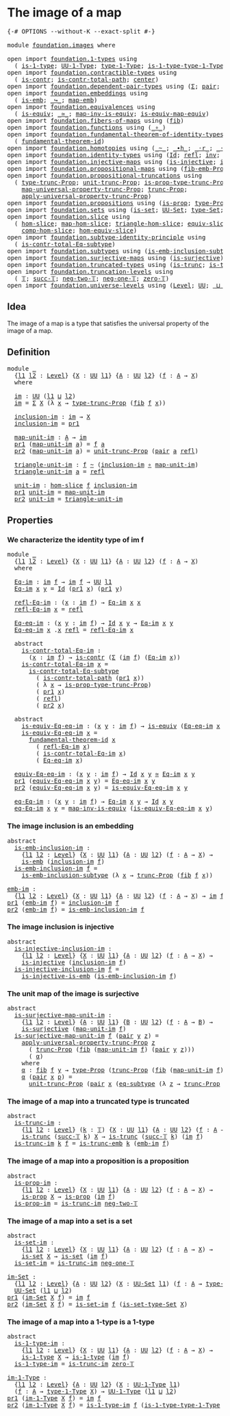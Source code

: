 # The image of a map

<pre class="Agda"><a id="31" class="Symbol">{-#</a> <a id="35" class="Keyword">OPTIONS</a> <a id="43" class="Pragma">--without-K</a> <a id="55" class="Pragma">--exact-split</a> <a id="69" class="Symbol">#-}</a>

<a id="74" class="Keyword">module</a> <a id="81" href="foundation.images.html" class="Module">foundation.images</a> <a id="99" class="Keyword">where</a>

<a id="106" class="Keyword">open</a> <a id="111" class="Keyword">import</a> <a id="118" href="foundation.1-types.html" class="Module">foundation.1-types</a> <a id="137" class="Keyword">using</a>
  <a id="145" class="Symbol">(</a> <a id="147" href="foundation-core.1-types.html#654" class="Function">is-1-type</a><a id="156" class="Symbol">;</a> <a id="158" href="foundation-core.1-types.html#720" class="Function">UU-1-Type</a><a id="167" class="Symbol">;</a> <a id="169" href="foundation-core.1-types.html#792" class="Function">type-1-Type</a><a id="180" class="Symbol">;</a> <a id="182" href="foundation-core.1-types.html#869" class="Function">is-1-type-type-1-Type</a><a id="203" class="Symbol">)</a>
<a id="205" class="Keyword">open</a> <a id="210" class="Keyword">import</a> <a id="217" href="foundation.contractible-types.html" class="Module">foundation.contractible-types</a> <a id="247" class="Keyword">using</a>
  <a id="255" class="Symbol">(</a> <a id="257" href="foundation-core.contractible-types.html#925" class="Function">is-contr</a><a id="265" class="Symbol">;</a> <a id="267" href="foundation-core.contractible-types.html#1970" class="Function">is-contr-total-path</a><a id="286" class="Symbol">;</a> <a id="288" href="foundation-core.contractible-types.html#1018" class="Function">center</a><a id="294" class="Symbol">)</a>
<a id="296" class="Keyword">open</a> <a id="301" class="Keyword">import</a> <a id="308" href="foundation.dependent-pair-types.html" class="Module">foundation.dependent-pair-types</a> <a id="340" class="Keyword">using</a> <a id="346" class="Symbol">(</a><a id="347" href="foundation-core.dependent-pair-types.html#502" class="Record">Σ</a><a id="348" class="Symbol">;</a> <a id="350" href="foundation-core.dependent-pair-types.html#575" class="InductiveConstructor">pair</a><a id="354" class="Symbol">;</a> <a id="356" href="foundation-core.dependent-pair-types.html#592" class="Field">pr1</a><a id="359" class="Symbol">;</a> <a id="361" href="foundation-core.dependent-pair-types.html#604" class="Field">pr2</a><a id="364" class="Symbol">)</a>
<a id="366" class="Keyword">open</a> <a id="371" class="Keyword">import</a> <a id="378" href="foundation.embeddings.html" class="Module">foundation.embeddings</a> <a id="400" class="Keyword">using</a>
  <a id="408" class="Symbol">(</a> <a id="410" href="foundation-core.embeddings.html#980" class="Function">is-emb</a><a id="416" class="Symbol">;</a> <a id="418" href="foundation-core.embeddings.html#1062" class="Function Operator">_↪_</a><a id="421" class="Symbol">;</a> <a id="423" href="foundation-core.embeddings.html#1205" class="Function">map-emb</a><a id="430" class="Symbol">)</a>
<a id="432" class="Keyword">open</a> <a id="437" class="Keyword">import</a> <a id="444" href="foundation.equivalences.html" class="Module">foundation.equivalences</a> <a id="468" class="Keyword">using</a>
  <a id="476" class="Symbol">(</a> <a id="478" href="foundation-core.equivalences.html#1542" class="Function">is-equiv</a><a id="486" class="Symbol">;</a> <a id="488" href="foundation-core.equivalences.html#1607" class="Function Operator">_≃_</a><a id="491" class="Symbol">;</a> <a id="493" href="foundation-core.equivalences.html#4173" class="Function">map-inv-is-equiv</a><a id="509" class="Symbol">;</a> <a id="511" href="foundation-core.equivalences.html#1862" class="Function">is-equiv-map-equiv</a><a id="529" class="Symbol">)</a>
<a id="531" class="Keyword">open</a> <a id="536" class="Keyword">import</a> <a id="543" href="foundation.fibers-of-maps.html" class="Module">foundation.fibers-of-maps</a> <a id="569" class="Keyword">using</a> <a id="575" class="Symbol">(</a><a id="576" href="foundation-core.fibers-of-maps.html#928" class="Function">fib</a><a id="579" class="Symbol">)</a>
<a id="581" class="Keyword">open</a> <a id="586" class="Keyword">import</a> <a id="593" href="foundation.functions.html" class="Module">foundation.functions</a> <a id="614" class="Keyword">using</a> <a id="620" class="Symbol">(</a><a id="621" href="foundation-core.functions.html#407" class="Function Operator">_∘_</a><a id="624" class="Symbol">)</a>
<a id="626" class="Keyword">open</a> <a id="631" class="Keyword">import</a> <a id="638" href="foundation.fundamental-theorem-of-identity-types.html" class="Module">foundation.fundamental-theorem-of-identity-types</a> <a id="687" class="Keyword">using</a>
  <a id="695" class="Symbol">(</a> <a id="697" href="foundation-core.fundamental-theorem-of-identity-types.html#1888" class="Function">fundamental-theorem-id</a><a id="719" class="Symbol">)</a>
<a id="721" class="Keyword">open</a> <a id="726" class="Keyword">import</a> <a id="733" href="foundation.homotopies.html" class="Module">foundation.homotopies</a> <a id="755" class="Keyword">using</a> <a id="761" class="Symbol">(</a><a id="762" href="foundation-core.homotopies.html#467" class="Function Operator">_~_</a><a id="765" class="Symbol">;</a> <a id="767" href="foundation-core.homotopies.html#1058" class="Function Operator">_∙h_</a><a id="771" class="Symbol">;</a> <a id="773" href="foundation-core.homotopies.html#1974" class="Function Operator">_·r_</a><a id="777" class="Symbol">;</a> <a id="779" href="foundation-core.homotopies.html#1768" class="Function Operator">_·l_</a><a id="783" class="Symbol">)</a>
<a id="785" class="Keyword">open</a> <a id="790" class="Keyword">import</a> <a id="797" href="foundation.identity-types.html" class="Module">foundation.identity-types</a> <a id="823" class="Keyword">using</a> <a id="829" class="Symbol">(</a><a id="830" href="foundation-core.identity-types.html#641" class="Datatype">Id</a><a id="832" class="Symbol">;</a> <a id="834" href="foundation-core.identity-types.html#694" class="InductiveConstructor">refl</a><a id="838" class="Symbol">;</a> <a id="840" href="foundation-core.identity-types.html#1552" class="Function">inv</a><a id="843" class="Symbol">;</a> <a id="845" href="foundation-core.identity-types.html#1239" class="Function Operator">_∙_</a><a id="848" class="Symbol">)</a>
<a id="850" class="Keyword">open</a> <a id="855" class="Keyword">import</a> <a id="862" href="foundation.injective-maps.html" class="Module">foundation.injective-maps</a> <a id="888" class="Keyword">using</a> <a id="894" class="Symbol">(</a><a id="895" href="foundation.injective-maps.html#1295" class="Function">is-injective</a><a id="907" class="Symbol">;</a> <a id="909" href="foundation.injective-maps.html#3649" class="Function">is-injective-is-emb</a><a id="928" class="Symbol">)</a>
<a id="930" class="Keyword">open</a> <a id="935" class="Keyword">import</a> <a id="942" href="foundation.propositional-maps.html" class="Module">foundation.propositional-maps</a> <a id="972" class="Keyword">using</a> <a id="978" class="Symbol">(</a><a id="979" href="foundation-core.propositional-maps.html#2460" class="Function">fib-emb-Prop</a><a id="991" class="Symbol">)</a>
<a id="993" class="Keyword">open</a> <a id="998" class="Keyword">import</a> <a id="1005" href="foundation.propositional-truncations.html" class="Module">foundation.propositional-truncations</a> <a id="1042" class="Keyword">using</a>
  <a id="1050" class="Symbol">(</a> <a id="1052" href="foundation.propositional-truncations.html#2012" class="Function">type-trunc-Prop</a><a id="1067" class="Symbol">;</a> <a id="1069" href="foundation.propositional-truncations.html#2096" class="Function">unit-trunc-Prop</a><a id="1084" class="Symbol">;</a> <a id="1086" href="foundation.propositional-truncations.html#2191" class="Function">is-prop-type-trunc-Prop</a><a id="1109" class="Symbol">;</a>
    <a id="1115" href="foundation.propositional-truncations.html#5222" class="Function">map-universal-property-trunc-Prop</a><a id="1148" class="Symbol">;</a> <a id="1150" href="foundation.propositional-truncations.html#2510" class="Function">trunc-Prop</a><a id="1160" class="Symbol">;</a>
    <a id="1166" href="foundation.propositional-truncations.html#5581" class="Function">apply-universal-property-trunc-Prop</a><a id="1201" class="Symbol">)</a>
<a id="1203" class="Keyword">open</a> <a id="1208" class="Keyword">import</a> <a id="1215" href="foundation.propositions.html" class="Module">foundation.propositions</a> <a id="1239" class="Keyword">using</a> <a id="1245" class="Symbol">(</a><a id="1246" href="foundation-core.propositions.html#1246" class="Function">is-prop</a><a id="1253" class="Symbol">;</a> <a id="1255" href="foundation-core.propositions.html#1424" class="Function">type-Prop</a><a id="1264" class="Symbol">)</a>
<a id="1266" class="Keyword">open</a> <a id="1271" class="Keyword">import</a> <a id="1278" href="foundation.sets.html" class="Module">foundation.sets</a> <a id="1294" class="Keyword">using</a> <a id="1300" class="Symbol">(</a><a id="1301" href="foundation-core.sets.html#1099" class="Function">is-set</a><a id="1307" class="Symbol">;</a> <a id="1309" href="foundation-core.sets.html#1177" class="Function">UU-Set</a><a id="1315" class="Symbol">;</a> <a id="1317" href="foundation-core.sets.html#1291" class="Function">type-Set</a><a id="1325" class="Symbol">;</a> <a id="1327" href="foundation-core.sets.html#1342" class="Function">is-set-type-Set</a><a id="1342" class="Symbol">)</a>
<a id="1344" class="Keyword">open</a> <a id="1349" class="Keyword">import</a> <a id="1356" href="foundation.slice.html" class="Module">foundation.slice</a> <a id="1373" class="Keyword">using</a>
  <a id="1381" class="Symbol">(</a> <a id="1383" href="foundation.slice.html#2961" class="Function">hom-slice</a><a id="1392" class="Symbol">;</a> <a id="1394" href="foundation.slice.html#3137" class="Function">map-hom-slice</a><a id="1407" class="Symbol">;</a> <a id="1409" href="foundation.slice.html#3289" class="Function">triangle-hom-slice</a><a id="1427" class="Symbol">;</a> <a id="1429" href="foundation.slice.html#8097" class="Function">equiv-slice</a><a id="1440" class="Symbol">;</a> <a id="1442" href="foundation.slice.html#3665" class="Function">htpy-hom-slice</a><a id="1456" class="Symbol">;</a>
    <a id="1462" href="foundation.slice.html#4422" class="Function">comp-hom-slice</a><a id="1476" class="Symbol">;</a> <a id="1478" href="foundation.slice.html#8289" class="Function">hom-equiv-slice</a><a id="1493" class="Symbol">)</a>
<a id="1495" class="Keyword">open</a> <a id="1500" class="Keyword">import</a> <a id="1507" href="foundation.subtype-identity-principle.html" class="Module">foundation.subtype-identity-principle</a> <a id="1545" class="Keyword">using</a>
  <a id="1553" class="Symbol">(</a> <a id="1555" href="foundation-core.subtype-identity-principle.html#1572" class="Function">is-contr-total-Eq-subtype</a><a id="1580" class="Symbol">)</a>
<a id="1582" class="Keyword">open</a> <a id="1587" class="Keyword">import</a> <a id="1594" href="foundation.subtypes.html" class="Module">foundation.subtypes</a> <a id="1614" class="Keyword">using</a> <a id="1620" class="Symbol">(</a><a id="1621" href="foundation-core.subtypes.html#3531" class="Function">is-emb-inclusion-subtype</a><a id="1645" class="Symbol">;</a> <a id="1647" href="foundation-core.subtypes.html#3210" class="Function">eq-subtype</a><a id="1657" class="Symbol">)</a>
<a id="1659" class="Keyword">open</a> <a id="1664" class="Keyword">import</a> <a id="1671" href="foundation.surjective-maps.html" class="Module">foundation.surjective-maps</a> <a id="1698" class="Keyword">using</a> <a id="1704" class="Symbol">(</a><a id="1705" href="foundation.surjective-maps.html#1905" class="Function">is-surjective</a><a id="1718" class="Symbol">)</a>
<a id="1720" class="Keyword">open</a> <a id="1725" class="Keyword">import</a> <a id="1732" href="foundation.truncated-types.html" class="Module">foundation.truncated-types</a> <a id="1759" class="Keyword">using</a> <a id="1765" class="Symbol">(</a><a id="1766" href="foundation-core.truncated-types.html#1466" class="Function">is-trunc</a><a id="1774" class="Symbol">;</a> <a id="1776" href="foundation-core.truncated-types.html#5209" class="Function">is-trunc-emb</a><a id="1788" class="Symbol">)</a>
<a id="1790" class="Keyword">open</a> <a id="1795" class="Keyword">import</a> <a id="1802" href="foundation.truncation-levels.html" class="Module">foundation.truncation-levels</a> <a id="1831" class="Keyword">using</a>
  <a id="1839" class="Symbol">(</a> <a id="1841" href="foundation-core.truncation-levels.html#382" class="Datatype">𝕋</a><a id="1842" class="Symbol">;</a> <a id="1844" href="foundation-core.truncation-levels.html#419" class="InductiveConstructor">succ-𝕋</a><a id="1850" class="Symbol">;</a> <a id="1852" href="foundation-core.truncation-levels.html#403" class="InductiveConstructor">neg-two-𝕋</a><a id="1861" class="Symbol">;</a> <a id="1863" href="foundation-core.truncation-levels.html#435" class="Function">neg-one-𝕋</a><a id="1872" class="Symbol">;</a> <a id="1874" href="foundation-core.truncation-levels.html#479" class="Function">zero-𝕋</a><a id="1880" class="Symbol">)</a>
<a id="1882" class="Keyword">open</a> <a id="1887" class="Keyword">import</a> <a id="1894" href="foundation.universe-levels.html" class="Module">foundation.universe-levels</a> <a id="1921" class="Keyword">using</a> <a id="1927" class="Symbol">(</a><a id="1928" href="Agda.Primitive.html#597" class="Postulate">Level</a><a id="1933" class="Symbol">;</a> <a id="1935" href="foundation-core.universe-levels.html#222" class="Primitive">UU</a><a id="1937" class="Symbol">;</a> <a id="1939" href="Agda.Primitive.html#810" class="Primitive Operator">_⊔_</a><a id="1942" class="Symbol">)</a>
</pre>
## Idea

The image of a map is a type that satisfies the universal property of the image of a map.

## Definition

<pre class="Agda"><a id="2072" class="Keyword">module</a> <a id="2079" href="foundation.images.html#2079" class="Module">_</a>
  <a id="2083" class="Symbol">{</a><a id="2084" href="foundation.images.html#2084" class="Bound">l1</a> <a id="2087" href="foundation.images.html#2087" class="Bound">l2</a> <a id="2090" class="Symbol">:</a> <a id="2092" href="Agda.Primitive.html#597" class="Postulate">Level</a><a id="2097" class="Symbol">}</a> <a id="2099" class="Symbol">{</a><a id="2100" href="foundation.images.html#2100" class="Bound">X</a> <a id="2102" class="Symbol">:</a> <a id="2104" href="foundation-core.universe-levels.html#222" class="Primitive">UU</a> <a id="2107" href="foundation.images.html#2084" class="Bound">l1</a><a id="2109" class="Symbol">}</a> <a id="2111" class="Symbol">{</a><a id="2112" href="foundation.images.html#2112" class="Bound">A</a> <a id="2114" class="Symbol">:</a> <a id="2116" href="foundation-core.universe-levels.html#222" class="Primitive">UU</a> <a id="2119" href="foundation.images.html#2087" class="Bound">l2</a><a id="2121" class="Symbol">}</a> <a id="2123" class="Symbol">(</a><a id="2124" href="foundation.images.html#2124" class="Bound">f</a> <a id="2126" class="Symbol">:</a> <a id="2128" href="foundation.images.html#2112" class="Bound">A</a> <a id="2130" class="Symbol">→</a> <a id="2132" href="foundation.images.html#2100" class="Bound">X</a><a id="2133" class="Symbol">)</a>
  <a id="2137" class="Keyword">where</a>
    
  <a id="2150" href="foundation.images.html#2150" class="Function">im</a> <a id="2153" class="Symbol">:</a> <a id="2155" href="foundation-core.universe-levels.html#222" class="Primitive">UU</a> <a id="2158" class="Symbol">(</a><a id="2159" href="foundation.images.html#2084" class="Bound">l1</a> <a id="2162" href="Agda.Primitive.html#810" class="Primitive Operator">⊔</a> <a id="2164" href="foundation.images.html#2087" class="Bound">l2</a><a id="2166" class="Symbol">)</a>
  <a id="2170" href="foundation.images.html#2150" class="Function">im</a> <a id="2173" class="Symbol">=</a> <a id="2175" href="foundation-core.dependent-pair-types.html#502" class="Record">Σ</a> <a id="2177" href="foundation.images.html#2100" class="Bound">X</a> <a id="2179" class="Symbol">(λ</a> <a id="2182" href="foundation.images.html#2182" class="Bound">x</a> <a id="2184" class="Symbol">→</a> <a id="2186" href="foundation.propositional-truncations.html#2012" class="Function">type-trunc-Prop</a> <a id="2202" class="Symbol">(</a><a id="2203" href="foundation-core.fibers-of-maps.html#928" class="Function">fib</a> <a id="2207" href="foundation.images.html#2124" class="Bound">f</a> <a id="2209" href="foundation.images.html#2182" class="Bound">x</a><a id="2210" class="Symbol">))</a>

  <a id="2216" href="foundation.images.html#2216" class="Function">inclusion-im</a> <a id="2229" class="Symbol">:</a> <a id="2231" href="foundation.images.html#2150" class="Function">im</a> <a id="2234" class="Symbol">→</a> <a id="2236" href="foundation.images.html#2100" class="Bound">X</a>
  <a id="2240" href="foundation.images.html#2216" class="Function">inclusion-im</a> <a id="2253" class="Symbol">=</a> <a id="2255" href="foundation-core.dependent-pair-types.html#592" class="Field">pr1</a>

  <a id="2262" href="foundation.images.html#2262" class="Function">map-unit-im</a> <a id="2274" class="Symbol">:</a> <a id="2276" href="foundation.images.html#2112" class="Bound">A</a> <a id="2278" class="Symbol">→</a> <a id="2280" href="foundation.images.html#2150" class="Function">im</a>
  <a id="2285" href="foundation-core.dependent-pair-types.html#592" class="Field">pr1</a> <a id="2289" class="Symbol">(</a><a id="2290" href="foundation.images.html#2262" class="Function">map-unit-im</a> <a id="2302" href="foundation.images.html#2302" class="Bound">a</a><a id="2303" class="Symbol">)</a> <a id="2305" class="Symbol">=</a> <a id="2307" href="foundation.images.html#2124" class="Bound">f</a> <a id="2309" href="foundation.images.html#2302" class="Bound">a</a>
  <a id="2313" href="foundation-core.dependent-pair-types.html#604" class="Field">pr2</a> <a id="2317" class="Symbol">(</a><a id="2318" href="foundation.images.html#2262" class="Function">map-unit-im</a> <a id="2330" href="foundation.images.html#2330" class="Bound">a</a><a id="2331" class="Symbol">)</a> <a id="2333" class="Symbol">=</a> <a id="2335" href="foundation.propositional-truncations.html#2096" class="Function">unit-trunc-Prop</a> <a id="2351" class="Symbol">(</a><a id="2352" href="foundation-core.dependent-pair-types.html#575" class="InductiveConstructor">pair</a> <a id="2357" href="foundation.images.html#2330" class="Bound">a</a> <a id="2359" href="foundation-core.identity-types.html#694" class="InductiveConstructor">refl</a><a id="2363" class="Symbol">)</a>

  <a id="2368" href="foundation.images.html#2368" class="Function">triangle-unit-im</a> <a id="2385" class="Symbol">:</a> <a id="2387" href="foundation.images.html#2124" class="Bound">f</a> <a id="2389" href="foundation-core.homotopies.html#467" class="Function Operator">~</a> <a id="2391" class="Symbol">(</a><a id="2392" href="foundation.images.html#2216" class="Function">inclusion-im</a> <a id="2405" href="foundation-core.functions.html#407" class="Function Operator">∘</a> <a id="2407" href="foundation.images.html#2262" class="Function">map-unit-im</a><a id="2418" class="Symbol">)</a>
  <a id="2422" href="foundation.images.html#2368" class="Function">triangle-unit-im</a> <a id="2439" href="foundation.images.html#2439" class="Bound">a</a> <a id="2441" class="Symbol">=</a> <a id="2443" href="foundation-core.identity-types.html#694" class="InductiveConstructor">refl</a>

  <a id="2451" href="foundation.images.html#2451" class="Function">unit-im</a> <a id="2459" class="Symbol">:</a> <a id="2461" href="foundation.slice.html#2961" class="Function">hom-slice</a> <a id="2471" href="foundation.images.html#2124" class="Bound">f</a> <a id="2473" href="foundation.images.html#2216" class="Function">inclusion-im</a>
  <a id="2488" href="foundation-core.dependent-pair-types.html#592" class="Field">pr1</a> <a id="2492" href="foundation.images.html#2451" class="Function">unit-im</a> <a id="2500" class="Symbol">=</a> <a id="2502" href="foundation.images.html#2262" class="Function">map-unit-im</a>
  <a id="2516" href="foundation-core.dependent-pair-types.html#604" class="Field">pr2</a> <a id="2520" href="foundation.images.html#2451" class="Function">unit-im</a> <a id="2528" class="Symbol">=</a> <a id="2530" href="foundation.images.html#2368" class="Function">triangle-unit-im</a>
</pre>
## Properties

### We characterize the identity type of im f

<pre class="Agda"><a id="2622" class="Keyword">module</a> <a id="2629" href="foundation.images.html#2629" class="Module">_</a>
  <a id="2633" class="Symbol">{</a><a id="2634" href="foundation.images.html#2634" class="Bound">l1</a> <a id="2637" href="foundation.images.html#2637" class="Bound">l2</a> <a id="2640" class="Symbol">:</a> <a id="2642" href="Agda.Primitive.html#597" class="Postulate">Level</a><a id="2647" class="Symbol">}</a> <a id="2649" class="Symbol">{</a><a id="2650" href="foundation.images.html#2650" class="Bound">X</a> <a id="2652" class="Symbol">:</a> <a id="2654" href="foundation-core.universe-levels.html#222" class="Primitive">UU</a> <a id="2657" href="foundation.images.html#2634" class="Bound">l1</a><a id="2659" class="Symbol">}</a> <a id="2661" class="Symbol">{</a><a id="2662" href="foundation.images.html#2662" class="Bound">A</a> <a id="2664" class="Symbol">:</a> <a id="2666" href="foundation-core.universe-levels.html#222" class="Primitive">UU</a> <a id="2669" href="foundation.images.html#2637" class="Bound">l2</a><a id="2671" class="Symbol">}</a> <a id="2673" class="Symbol">(</a><a id="2674" href="foundation.images.html#2674" class="Bound">f</a> <a id="2676" class="Symbol">:</a> <a id="2678" href="foundation.images.html#2662" class="Bound">A</a> <a id="2680" class="Symbol">→</a> <a id="2682" href="foundation.images.html#2650" class="Bound">X</a><a id="2683" class="Symbol">)</a>
  <a id="2687" class="Keyword">where</a>

  <a id="2696" href="foundation.images.html#2696" class="Function">Eq-im</a> <a id="2702" class="Symbol">:</a> <a id="2704" href="foundation.images.html#2150" class="Function">im</a> <a id="2707" href="foundation.images.html#2674" class="Bound">f</a> <a id="2709" class="Symbol">→</a> <a id="2711" href="foundation.images.html#2150" class="Function">im</a> <a id="2714" href="foundation.images.html#2674" class="Bound">f</a> <a id="2716" class="Symbol">→</a> <a id="2718" href="foundation-core.universe-levels.html#222" class="Primitive">UU</a> <a id="2721" href="foundation.images.html#2634" class="Bound">l1</a>
  <a id="2726" href="foundation.images.html#2696" class="Function">Eq-im</a> <a id="2732" href="foundation.images.html#2732" class="Bound">x</a> <a id="2734" href="foundation.images.html#2734" class="Bound">y</a> <a id="2736" class="Symbol">=</a> <a id="2738" href="foundation-core.identity-types.html#641" class="Datatype">Id</a> <a id="2741" class="Symbol">(</a><a id="2742" href="foundation-core.dependent-pair-types.html#592" class="Field">pr1</a> <a id="2746" href="foundation.images.html#2732" class="Bound">x</a><a id="2747" class="Symbol">)</a> <a id="2749" class="Symbol">(</a><a id="2750" href="foundation-core.dependent-pair-types.html#592" class="Field">pr1</a> <a id="2754" href="foundation.images.html#2734" class="Bound">y</a><a id="2755" class="Symbol">)</a>

  <a id="2760" href="foundation.images.html#2760" class="Function">refl-Eq-im</a> <a id="2771" class="Symbol">:</a> <a id="2773" class="Symbol">(</a><a id="2774" href="foundation.images.html#2774" class="Bound">x</a> <a id="2776" class="Symbol">:</a> <a id="2778" href="foundation.images.html#2150" class="Function">im</a> <a id="2781" href="foundation.images.html#2674" class="Bound">f</a><a id="2782" class="Symbol">)</a> <a id="2784" class="Symbol">→</a> <a id="2786" href="foundation.images.html#2696" class="Function">Eq-im</a> <a id="2792" href="foundation.images.html#2774" class="Bound">x</a> <a id="2794" href="foundation.images.html#2774" class="Bound">x</a>
  <a id="2798" href="foundation.images.html#2760" class="Function">refl-Eq-im</a> <a id="2809" href="foundation.images.html#2809" class="Bound">x</a> <a id="2811" class="Symbol">=</a> <a id="2813" href="foundation-core.identity-types.html#694" class="InductiveConstructor">refl</a>

  <a id="2821" href="foundation.images.html#2821" class="Function">Eq-eq-im</a> <a id="2830" class="Symbol">:</a> <a id="2832" class="Symbol">(</a><a id="2833" href="foundation.images.html#2833" class="Bound">x</a> <a id="2835" href="foundation.images.html#2835" class="Bound">y</a> <a id="2837" class="Symbol">:</a> <a id="2839" href="foundation.images.html#2150" class="Function">im</a> <a id="2842" href="foundation.images.html#2674" class="Bound">f</a><a id="2843" class="Symbol">)</a> <a id="2845" class="Symbol">→</a> <a id="2847" href="foundation-core.identity-types.html#641" class="Datatype">Id</a> <a id="2850" href="foundation.images.html#2833" class="Bound">x</a> <a id="2852" href="foundation.images.html#2835" class="Bound">y</a> <a id="2854" class="Symbol">→</a> <a id="2856" href="foundation.images.html#2696" class="Function">Eq-im</a> <a id="2862" href="foundation.images.html#2833" class="Bound">x</a> <a id="2864" href="foundation.images.html#2835" class="Bound">y</a>
  <a id="2868" href="foundation.images.html#2821" class="Function">Eq-eq-im</a> <a id="2877" href="foundation.images.html#2877" class="Bound">x</a> <a id="2879" class="DottedPattern Symbol">.</a><a id="2880" href="foundation.images.html#2877" class="DottedPattern Bound">x</a> <a id="2882" href="foundation-core.identity-types.html#694" class="InductiveConstructor">refl</a> <a id="2887" class="Symbol">=</a> <a id="2889" href="foundation.images.html#2760" class="Function">refl-Eq-im</a> <a id="2900" href="foundation.images.html#2877" class="Bound">x</a>

  <a id="2905" class="Keyword">abstract</a>
    <a id="2918" href="foundation.images.html#2918" class="Function">is-contr-total-Eq-im</a> <a id="2939" class="Symbol">:</a>
      <a id="2947" class="Symbol">(</a><a id="2948" href="foundation.images.html#2948" class="Bound">x</a> <a id="2950" class="Symbol">:</a> <a id="2952" href="foundation.images.html#2150" class="Function">im</a> <a id="2955" href="foundation.images.html#2674" class="Bound">f</a><a id="2956" class="Symbol">)</a> <a id="2958" class="Symbol">→</a> <a id="2960" href="foundation-core.contractible-types.html#925" class="Function">is-contr</a> <a id="2969" class="Symbol">(</a><a id="2970" href="foundation-core.dependent-pair-types.html#502" class="Record">Σ</a> <a id="2972" class="Symbol">(</a><a id="2973" href="foundation.images.html#2150" class="Function">im</a> <a id="2976" href="foundation.images.html#2674" class="Bound">f</a><a id="2977" class="Symbol">)</a> <a id="2979" class="Symbol">(</a><a id="2980" href="foundation.images.html#2696" class="Function">Eq-im</a> <a id="2986" href="foundation.images.html#2948" class="Bound">x</a><a id="2987" class="Symbol">))</a>
    <a id="2994" href="foundation.images.html#2918" class="Function">is-contr-total-Eq-im</a> <a id="3015" href="foundation.images.html#3015" class="Bound">x</a> <a id="3017" class="Symbol">=</a>
      <a id="3025" href="foundation-core.subtype-identity-principle.html#1572" class="Function">is-contr-total-Eq-subtype</a>
        <a id="3059" class="Symbol">(</a> <a id="3061" href="foundation-core.contractible-types.html#1970" class="Function">is-contr-total-path</a> <a id="3081" class="Symbol">(</a><a id="3082" href="foundation-core.dependent-pair-types.html#592" class="Field">pr1</a> <a id="3086" href="foundation.images.html#3015" class="Bound">x</a><a id="3087" class="Symbol">))</a>
        <a id="3098" class="Symbol">(</a> <a id="3100" class="Symbol">λ</a> <a id="3102" href="foundation.images.html#3102" class="Bound">x</a> <a id="3104" class="Symbol">→</a> <a id="3106" href="foundation.propositional-truncations.html#2191" class="Function">is-prop-type-trunc-Prop</a><a id="3129" class="Symbol">)</a>
        <a id="3139" class="Symbol">(</a> <a id="3141" href="foundation-core.dependent-pair-types.html#592" class="Field">pr1</a> <a id="3145" href="foundation.images.html#3015" class="Bound">x</a><a id="3146" class="Symbol">)</a>
        <a id="3156" class="Symbol">(</a> <a id="3158" href="foundation-core.identity-types.html#694" class="InductiveConstructor">refl</a><a id="3162" class="Symbol">)</a>
        <a id="3172" class="Symbol">(</a> <a id="3174" href="foundation-core.dependent-pair-types.html#604" class="Field">pr2</a> <a id="3178" href="foundation.images.html#3015" class="Bound">x</a><a id="3179" class="Symbol">)</a>

  <a id="3184" class="Keyword">abstract</a>
    <a id="3197" href="foundation.images.html#3197" class="Function">is-equiv-Eq-eq-im</a> <a id="3215" class="Symbol">:</a> <a id="3217" class="Symbol">(</a><a id="3218" href="foundation.images.html#3218" class="Bound">x</a> <a id="3220" href="foundation.images.html#3220" class="Bound">y</a> <a id="3222" class="Symbol">:</a> <a id="3224" href="foundation.images.html#2150" class="Function">im</a> <a id="3227" href="foundation.images.html#2674" class="Bound">f</a><a id="3228" class="Symbol">)</a> <a id="3230" class="Symbol">→</a> <a id="3232" href="foundation-core.equivalences.html#1542" class="Function">is-equiv</a> <a id="3241" class="Symbol">(</a><a id="3242" href="foundation.images.html#2821" class="Function">Eq-eq-im</a> <a id="3251" href="foundation.images.html#3218" class="Bound">x</a> <a id="3253" href="foundation.images.html#3220" class="Bound">y</a><a id="3254" class="Symbol">)</a>
    <a id="3260" href="foundation.images.html#3197" class="Function">is-equiv-Eq-eq-im</a> <a id="3278" href="foundation.images.html#3278" class="Bound">x</a> <a id="3280" class="Symbol">=</a>
      <a id="3288" href="foundation-core.fundamental-theorem-of-identity-types.html#1888" class="Function">fundamental-theorem-id</a> <a id="3311" href="foundation.images.html#3278" class="Bound">x</a>
        <a id="3321" class="Symbol">(</a> <a id="3323" href="foundation.images.html#2760" class="Function">refl-Eq-im</a> <a id="3334" href="foundation.images.html#3278" class="Bound">x</a><a id="3335" class="Symbol">)</a>
        <a id="3345" class="Symbol">(</a> <a id="3347" href="foundation.images.html#2918" class="Function">is-contr-total-Eq-im</a> <a id="3368" href="foundation.images.html#3278" class="Bound">x</a><a id="3369" class="Symbol">)</a>
        <a id="3379" class="Symbol">(</a> <a id="3381" href="foundation.images.html#2821" class="Function">Eq-eq-im</a> <a id="3390" href="foundation.images.html#3278" class="Bound">x</a><a id="3391" class="Symbol">)</a>

  <a id="3396" href="foundation.images.html#3396" class="Function">equiv-Eq-eq-im</a> <a id="3411" class="Symbol">:</a> <a id="3413" class="Symbol">(</a><a id="3414" href="foundation.images.html#3414" class="Bound">x</a> <a id="3416" href="foundation.images.html#3416" class="Bound">y</a> <a id="3418" class="Symbol">:</a> <a id="3420" href="foundation.images.html#2150" class="Function">im</a> <a id="3423" href="foundation.images.html#2674" class="Bound">f</a><a id="3424" class="Symbol">)</a> <a id="3426" class="Symbol">→</a> <a id="3428" href="foundation-core.identity-types.html#641" class="Datatype">Id</a> <a id="3431" href="foundation.images.html#3414" class="Bound">x</a> <a id="3433" href="foundation.images.html#3416" class="Bound">y</a> <a id="3435" href="foundation-core.equivalences.html#1607" class="Function Operator">≃</a> <a id="3437" href="foundation.images.html#2696" class="Function">Eq-im</a> <a id="3443" href="foundation.images.html#3414" class="Bound">x</a> <a id="3445" href="foundation.images.html#3416" class="Bound">y</a>
  <a id="3449" href="foundation-core.dependent-pair-types.html#592" class="Field">pr1</a> <a id="3453" class="Symbol">(</a><a id="3454" href="foundation.images.html#3396" class="Function">equiv-Eq-eq-im</a> <a id="3469" href="foundation.images.html#3469" class="Bound">x</a> <a id="3471" href="foundation.images.html#3471" class="Bound">y</a><a id="3472" class="Symbol">)</a> <a id="3474" class="Symbol">=</a> <a id="3476" href="foundation.images.html#2821" class="Function">Eq-eq-im</a> <a id="3485" href="foundation.images.html#3469" class="Bound">x</a> <a id="3487" href="foundation.images.html#3471" class="Bound">y</a>
  <a id="3491" href="foundation-core.dependent-pair-types.html#604" class="Field">pr2</a> <a id="3495" class="Symbol">(</a><a id="3496" href="foundation.images.html#3396" class="Function">equiv-Eq-eq-im</a> <a id="3511" href="foundation.images.html#3511" class="Bound">x</a> <a id="3513" href="foundation.images.html#3513" class="Bound">y</a><a id="3514" class="Symbol">)</a> <a id="3516" class="Symbol">=</a> <a id="3518" href="foundation.images.html#3197" class="Function">is-equiv-Eq-eq-im</a> <a id="3536" href="foundation.images.html#3511" class="Bound">x</a> <a id="3538" href="foundation.images.html#3513" class="Bound">y</a>

  <a id="3543" href="foundation.images.html#3543" class="Function">eq-Eq-im</a> <a id="3552" class="Symbol">:</a> <a id="3554" class="Symbol">(</a><a id="3555" href="foundation.images.html#3555" class="Bound">x</a> <a id="3557" href="foundation.images.html#3557" class="Bound">y</a> <a id="3559" class="Symbol">:</a> <a id="3561" href="foundation.images.html#2150" class="Function">im</a> <a id="3564" href="foundation.images.html#2674" class="Bound">f</a><a id="3565" class="Symbol">)</a> <a id="3567" class="Symbol">→</a> <a id="3569" href="foundation.images.html#2696" class="Function">Eq-im</a> <a id="3575" href="foundation.images.html#3555" class="Bound">x</a> <a id="3577" href="foundation.images.html#3557" class="Bound">y</a> <a id="3579" class="Symbol">→</a> <a id="3581" href="foundation-core.identity-types.html#641" class="Datatype">Id</a> <a id="3584" href="foundation.images.html#3555" class="Bound">x</a> <a id="3586" href="foundation.images.html#3557" class="Bound">y</a>
  <a id="3590" href="foundation.images.html#3543" class="Function">eq-Eq-im</a> <a id="3599" href="foundation.images.html#3599" class="Bound">x</a> <a id="3601" href="foundation.images.html#3601" class="Bound">y</a> <a id="3603" class="Symbol">=</a> <a id="3605" href="foundation-core.equivalences.html#4173" class="Function">map-inv-is-equiv</a> <a id="3622" class="Symbol">(</a><a id="3623" href="foundation.images.html#3197" class="Function">is-equiv-Eq-eq-im</a> <a id="3641" href="foundation.images.html#3599" class="Bound">x</a> <a id="3643" href="foundation.images.html#3601" class="Bound">y</a><a id="3644" class="Symbol">)</a>
</pre>
### The image inclusion is an embedding

<pre class="Agda"><a id="3700" class="Keyword">abstract</a>
  <a id="is-emb-inclusion-im"></a><a id="3711" href="foundation.images.html#3711" class="Function">is-emb-inclusion-im</a> <a id="3731" class="Symbol">:</a>
    <a id="3737" class="Symbol">{</a><a id="3738" href="foundation.images.html#3738" class="Bound">l1</a> <a id="3741" href="foundation.images.html#3741" class="Bound">l2</a> <a id="3744" class="Symbol">:</a> <a id="3746" href="Agda.Primitive.html#597" class="Postulate">Level</a><a id="3751" class="Symbol">}</a> <a id="3753" class="Symbol">{</a><a id="3754" href="foundation.images.html#3754" class="Bound">X</a> <a id="3756" class="Symbol">:</a> <a id="3758" href="foundation-core.universe-levels.html#222" class="Primitive">UU</a> <a id="3761" href="foundation.images.html#3738" class="Bound">l1</a><a id="3763" class="Symbol">}</a> <a id="3765" class="Symbol">{</a><a id="3766" href="foundation.images.html#3766" class="Bound">A</a> <a id="3768" class="Symbol">:</a> <a id="3770" href="foundation-core.universe-levels.html#222" class="Primitive">UU</a> <a id="3773" href="foundation.images.html#3741" class="Bound">l2</a><a id="3775" class="Symbol">}</a> <a id="3777" class="Symbol">(</a><a id="3778" href="foundation.images.html#3778" class="Bound">f</a> <a id="3780" class="Symbol">:</a> <a id="3782" href="foundation.images.html#3766" class="Bound">A</a> <a id="3784" class="Symbol">→</a> <a id="3786" href="foundation.images.html#3754" class="Bound">X</a><a id="3787" class="Symbol">)</a> <a id="3789" class="Symbol">→</a>
    <a id="3795" href="foundation-core.embeddings.html#980" class="Function">is-emb</a> <a id="3802" class="Symbol">(</a><a id="3803" href="foundation.images.html#2216" class="Function">inclusion-im</a> <a id="3816" href="foundation.images.html#3778" class="Bound">f</a><a id="3817" class="Symbol">)</a>
  <a id="3821" href="foundation.images.html#3711" class="Function">is-emb-inclusion-im</a> <a id="3841" href="foundation.images.html#3841" class="Bound">f</a> <a id="3843" class="Symbol">=</a>
    <a id="3849" href="foundation-core.subtypes.html#3531" class="Function">is-emb-inclusion-subtype</a> <a id="3874" class="Symbol">(λ</a> <a id="3877" href="foundation.images.html#3877" class="Bound">x</a> <a id="3879" class="Symbol">→</a> <a id="3881" href="foundation.propositional-truncations.html#2510" class="Function">trunc-Prop</a> <a id="3892" class="Symbol">(</a><a id="3893" href="foundation-core.fibers-of-maps.html#928" class="Function">fib</a> <a id="3897" href="foundation.images.html#3841" class="Bound">f</a> <a id="3899" href="foundation.images.html#3877" class="Bound">x</a><a id="3900" class="Symbol">))</a>

<a id="emb-im"></a><a id="3904" href="foundation.images.html#3904" class="Function">emb-im</a> <a id="3911" class="Symbol">:</a>
  <a id="3915" class="Symbol">{</a><a id="3916" href="foundation.images.html#3916" class="Bound">l1</a> <a id="3919" href="foundation.images.html#3919" class="Bound">l2</a> <a id="3922" class="Symbol">:</a> <a id="3924" href="Agda.Primitive.html#597" class="Postulate">Level</a><a id="3929" class="Symbol">}</a> <a id="3931" class="Symbol">{</a><a id="3932" href="foundation.images.html#3932" class="Bound">X</a> <a id="3934" class="Symbol">:</a> <a id="3936" href="foundation-core.universe-levels.html#222" class="Primitive">UU</a> <a id="3939" href="foundation.images.html#3916" class="Bound">l1</a><a id="3941" class="Symbol">}</a> <a id="3943" class="Symbol">{</a><a id="3944" href="foundation.images.html#3944" class="Bound">A</a> <a id="3946" class="Symbol">:</a> <a id="3948" href="foundation-core.universe-levels.html#222" class="Primitive">UU</a> <a id="3951" href="foundation.images.html#3919" class="Bound">l2</a><a id="3953" class="Symbol">}</a> <a id="3955" class="Symbol">(</a><a id="3956" href="foundation.images.html#3956" class="Bound">f</a> <a id="3958" class="Symbol">:</a> <a id="3960" href="foundation.images.html#3944" class="Bound">A</a> <a id="3962" class="Symbol">→</a> <a id="3964" href="foundation.images.html#3932" class="Bound">X</a><a id="3965" class="Symbol">)</a> <a id="3967" class="Symbol">→</a> <a id="3969" href="foundation.images.html#2150" class="Function">im</a> <a id="3972" href="foundation.images.html#3956" class="Bound">f</a> <a id="3974" href="foundation-core.embeddings.html#1062" class="Function Operator">↪</a> <a id="3976" href="foundation.images.html#3932" class="Bound">X</a>
<a id="3978" href="foundation-core.dependent-pair-types.html#592" class="Field">pr1</a> <a id="3982" class="Symbol">(</a><a id="3983" href="foundation.images.html#3904" class="Function">emb-im</a> <a id="3990" href="foundation.images.html#3990" class="Bound">f</a><a id="3991" class="Symbol">)</a> <a id="3993" class="Symbol">=</a> <a id="3995" href="foundation.images.html#2216" class="Function">inclusion-im</a> <a id="4008" href="foundation.images.html#3990" class="Bound">f</a>
<a id="4010" href="foundation-core.dependent-pair-types.html#604" class="Field">pr2</a> <a id="4014" class="Symbol">(</a><a id="4015" href="foundation.images.html#3904" class="Function">emb-im</a> <a id="4022" href="foundation.images.html#4022" class="Bound">f</a><a id="4023" class="Symbol">)</a> <a id="4025" class="Symbol">=</a> <a id="4027" href="foundation.images.html#3711" class="Function">is-emb-inclusion-im</a> <a id="4047" href="foundation.images.html#4022" class="Bound">f</a>
</pre>
### The image inclusion is injective

<pre class="Agda"><a id="4100" class="Keyword">abstract</a>
  <a id="is-injective-inclusion-im"></a><a id="4111" href="foundation.images.html#4111" class="Function">is-injective-inclusion-im</a> <a id="4137" class="Symbol">:</a>
    <a id="4143" class="Symbol">{</a><a id="4144" href="foundation.images.html#4144" class="Bound">l1</a> <a id="4147" href="foundation.images.html#4147" class="Bound">l2</a> <a id="4150" class="Symbol">:</a> <a id="4152" href="Agda.Primitive.html#597" class="Postulate">Level</a><a id="4157" class="Symbol">}</a> <a id="4159" class="Symbol">{</a><a id="4160" href="foundation.images.html#4160" class="Bound">X</a> <a id="4162" class="Symbol">:</a> <a id="4164" href="foundation-core.universe-levels.html#222" class="Primitive">UU</a> <a id="4167" href="foundation.images.html#4144" class="Bound">l1</a><a id="4169" class="Symbol">}</a> <a id="4171" class="Symbol">{</a><a id="4172" href="foundation.images.html#4172" class="Bound">A</a> <a id="4174" class="Symbol">:</a> <a id="4176" href="foundation-core.universe-levels.html#222" class="Primitive">UU</a> <a id="4179" href="foundation.images.html#4147" class="Bound">l2</a><a id="4181" class="Symbol">}</a> <a id="4183" class="Symbol">(</a><a id="4184" href="foundation.images.html#4184" class="Bound">f</a> <a id="4186" class="Symbol">:</a> <a id="4188" href="foundation.images.html#4172" class="Bound">A</a> <a id="4190" class="Symbol">→</a> <a id="4192" href="foundation.images.html#4160" class="Bound">X</a><a id="4193" class="Symbol">)</a> <a id="4195" class="Symbol">→</a>
    <a id="4201" href="foundation.injective-maps.html#1295" class="Function">is-injective</a> <a id="4214" class="Symbol">(</a><a id="4215" href="foundation.images.html#2216" class="Function">inclusion-im</a> <a id="4228" href="foundation.images.html#4184" class="Bound">f</a><a id="4229" class="Symbol">)</a>
  <a id="4233" href="foundation.images.html#4111" class="Function">is-injective-inclusion-im</a> <a id="4259" href="foundation.images.html#4259" class="Bound">f</a> <a id="4261" class="Symbol">=</a>
    <a id="4267" href="foundation.injective-maps.html#3649" class="Function">is-injective-is-emb</a> <a id="4287" class="Symbol">(</a><a id="4288" href="foundation.images.html#3711" class="Function">is-emb-inclusion-im</a> <a id="4308" href="foundation.images.html#4259" class="Bound">f</a><a id="4309" class="Symbol">)</a>
</pre>
### The unit map of the image is surjective

<pre class="Agda"><a id="4369" class="Keyword">abstract</a>
  <a id="is-surjective-map-unit-im"></a><a id="4380" href="foundation.images.html#4380" class="Function">is-surjective-map-unit-im</a> <a id="4406" class="Symbol">:</a>
    <a id="4412" class="Symbol">{</a><a id="4413" href="foundation.images.html#4413" class="Bound">l1</a> <a id="4416" href="foundation.images.html#4416" class="Bound">l2</a> <a id="4419" class="Symbol">:</a> <a id="4421" href="Agda.Primitive.html#597" class="Postulate">Level</a><a id="4426" class="Symbol">}</a> <a id="4428" class="Symbol">{</a><a id="4429" href="foundation.images.html#4429" class="Bound">A</a> <a id="4431" class="Symbol">:</a> <a id="4433" href="foundation-core.universe-levels.html#222" class="Primitive">UU</a> <a id="4436" href="foundation.images.html#4413" class="Bound">l1</a><a id="4438" class="Symbol">}</a> <a id="4440" class="Symbol">{</a><a id="4441" href="foundation.images.html#4441" class="Bound">B</a> <a id="4443" class="Symbol">:</a> <a id="4445" href="foundation-core.universe-levels.html#222" class="Primitive">UU</a> <a id="4448" href="foundation.images.html#4416" class="Bound">l2</a><a id="4450" class="Symbol">}</a> <a id="4452" class="Symbol">(</a><a id="4453" href="foundation.images.html#4453" class="Bound">f</a> <a id="4455" class="Symbol">:</a> <a id="4457" href="foundation.images.html#4429" class="Bound">A</a> <a id="4459" class="Symbol">→</a> <a id="4461" href="foundation.images.html#4441" class="Bound">B</a><a id="4462" class="Symbol">)</a> <a id="4464" class="Symbol">→</a>
    <a id="4470" href="foundation.surjective-maps.html#1905" class="Function">is-surjective</a> <a id="4484" class="Symbol">(</a><a id="4485" href="foundation.images.html#2262" class="Function">map-unit-im</a> <a id="4497" href="foundation.images.html#4453" class="Bound">f</a><a id="4498" class="Symbol">)</a>
  <a id="4502" href="foundation.images.html#4380" class="Function">is-surjective-map-unit-im</a> <a id="4528" href="foundation.images.html#4528" class="Bound">f</a> <a id="4530" class="Symbol">(</a><a id="4531" href="foundation-core.dependent-pair-types.html#575" class="InductiveConstructor">pair</a> <a id="4536" href="foundation.images.html#4536" class="Bound">y</a> <a id="4538" href="foundation.images.html#4538" class="Bound">z</a><a id="4539" class="Symbol">)</a> <a id="4541" class="Symbol">=</a>
    <a id="4547" href="foundation.propositional-truncations.html#5581" class="Function">apply-universal-property-trunc-Prop</a> <a id="4583" href="foundation.images.html#4538" class="Bound">z</a>
      <a id="4591" class="Symbol">(</a> <a id="4593" href="foundation.propositional-truncations.html#2510" class="Function">trunc-Prop</a> <a id="4604" class="Symbol">(</a><a id="4605" href="foundation-core.fibers-of-maps.html#928" class="Function">fib</a> <a id="4609" class="Symbol">(</a><a id="4610" href="foundation.images.html#2262" class="Function">map-unit-im</a> <a id="4622" href="foundation.images.html#4528" class="Bound">f</a><a id="4623" class="Symbol">)</a> <a id="4625" class="Symbol">(</a><a id="4626" href="foundation-core.dependent-pair-types.html#575" class="InductiveConstructor">pair</a> <a id="4631" href="foundation.images.html#4536" class="Bound">y</a> <a id="4633" href="foundation.images.html#4538" class="Bound">z</a><a id="4634" class="Symbol">)))</a>
      <a id="4644" class="Symbol">(</a> <a id="4646" href="foundation.images.html#4663" class="Function">α</a><a id="4647" class="Symbol">)</a>
    <a id="4653" class="Keyword">where</a>
    <a id="4663" href="foundation.images.html#4663" class="Function">α</a> <a id="4665" class="Symbol">:</a> <a id="4667" href="foundation-core.fibers-of-maps.html#928" class="Function">fib</a> <a id="4671" href="foundation.images.html#4528" class="Bound">f</a> <a id="4673" href="foundation.images.html#4536" class="Bound">y</a> <a id="4675" class="Symbol">→</a> <a id="4677" href="foundation-core.propositions.html#1424" class="Function">type-Prop</a> <a id="4687" class="Symbol">(</a><a id="4688" href="foundation.propositional-truncations.html#2510" class="Function">trunc-Prop</a> <a id="4699" class="Symbol">(</a><a id="4700" href="foundation-core.fibers-of-maps.html#928" class="Function">fib</a> <a id="4704" class="Symbol">(</a><a id="4705" href="foundation.images.html#2262" class="Function">map-unit-im</a> <a id="4717" href="foundation.images.html#4528" class="Bound">f</a><a id="4718" class="Symbol">)</a> <a id="4720" class="Symbol">(</a><a id="4721" href="foundation-core.dependent-pair-types.html#575" class="InductiveConstructor">pair</a> <a id="4726" href="foundation.images.html#4536" class="Bound">y</a> <a id="4728" href="foundation.images.html#4538" class="Bound">z</a><a id="4729" class="Symbol">)))</a>
    <a id="4737" href="foundation.images.html#4663" class="Function">α</a> <a id="4739" class="Symbol">(</a><a id="4740" href="foundation-core.dependent-pair-types.html#575" class="InductiveConstructor">pair</a> <a id="4745" href="foundation.images.html#4745" class="Bound">x</a> <a id="4747" href="foundation.images.html#4747" class="Bound">p</a><a id="4748" class="Symbol">)</a> <a id="4750" class="Symbol">=</a>
      <a id="4758" href="foundation.propositional-truncations.html#2096" class="Function">unit-trunc-Prop</a> <a id="4774" class="Symbol">(</a><a id="4775" href="foundation-core.dependent-pair-types.html#575" class="InductiveConstructor">pair</a> <a id="4780" href="foundation.images.html#4745" class="Bound">x</a> <a id="4782" class="Symbol">(</a><a id="4783" href="foundation-core.subtypes.html#3210" class="Function">eq-subtype</a> <a id="4794" class="Symbol">(λ</a> <a id="4797" href="foundation.images.html#4797" class="Bound">z</a> <a id="4799" class="Symbol">→</a> <a id="4801" href="foundation.propositional-truncations.html#2510" class="Function">trunc-Prop</a> <a id="4812" class="Symbol">(</a><a id="4813" href="foundation-core.fibers-of-maps.html#928" class="Function">fib</a> <a id="4817" href="foundation.images.html#4528" class="Bound">f</a> <a id="4819" href="foundation.images.html#4797" class="Bound">z</a><a id="4820" class="Symbol">))</a> <a id="4823" href="foundation.images.html#4747" class="Bound">p</a><a id="4824" class="Symbol">))</a>
</pre>
### The image of a map into a truncated type is truncated

<pre class="Agda"><a id="4899" class="Keyword">abstract</a>
  <a id="is-trunc-im"></a><a id="4910" href="foundation.images.html#4910" class="Function">is-trunc-im</a> <a id="4922" class="Symbol">:</a>
    <a id="4928" class="Symbol">{</a><a id="4929" href="foundation.images.html#4929" class="Bound">l1</a> <a id="4932" href="foundation.images.html#4932" class="Bound">l2</a> <a id="4935" class="Symbol">:</a> <a id="4937" href="Agda.Primitive.html#597" class="Postulate">Level</a><a id="4942" class="Symbol">}</a> <a id="4944" class="Symbol">(</a><a id="4945" href="foundation.images.html#4945" class="Bound">k</a> <a id="4947" class="Symbol">:</a> <a id="4949" href="foundation-core.truncation-levels.html#382" class="Datatype">𝕋</a><a id="4950" class="Symbol">)</a> <a id="4952" class="Symbol">{</a><a id="4953" href="foundation.images.html#4953" class="Bound">X</a> <a id="4955" class="Symbol">:</a> <a id="4957" href="foundation-core.universe-levels.html#222" class="Primitive">UU</a> <a id="4960" href="foundation.images.html#4929" class="Bound">l1</a><a id="4962" class="Symbol">}</a> <a id="4964" class="Symbol">{</a><a id="4965" href="foundation.images.html#4965" class="Bound">A</a> <a id="4967" class="Symbol">:</a> <a id="4969" href="foundation-core.universe-levels.html#222" class="Primitive">UU</a> <a id="4972" href="foundation.images.html#4932" class="Bound">l2</a><a id="4974" class="Symbol">}</a> <a id="4976" class="Symbol">(</a><a id="4977" href="foundation.images.html#4977" class="Bound">f</a> <a id="4979" class="Symbol">:</a> <a id="4981" href="foundation.images.html#4965" class="Bound">A</a> <a id="4983" class="Symbol">→</a> <a id="4985" href="foundation.images.html#4953" class="Bound">X</a><a id="4986" class="Symbol">)</a> <a id="4988" class="Symbol">→</a>
    <a id="4994" href="foundation-core.truncated-types.html#1466" class="Function">is-trunc</a> <a id="5003" class="Symbol">(</a><a id="5004" href="foundation-core.truncation-levels.html#419" class="InductiveConstructor">succ-𝕋</a> <a id="5011" href="foundation.images.html#4945" class="Bound">k</a><a id="5012" class="Symbol">)</a> <a id="5014" href="foundation.images.html#4953" class="Bound">X</a> <a id="5016" class="Symbol">→</a> <a id="5018" href="foundation-core.truncated-types.html#1466" class="Function">is-trunc</a> <a id="5027" class="Symbol">(</a><a id="5028" href="foundation-core.truncation-levels.html#419" class="InductiveConstructor">succ-𝕋</a> <a id="5035" href="foundation.images.html#4945" class="Bound">k</a><a id="5036" class="Symbol">)</a> <a id="5038" class="Symbol">(</a><a id="5039" href="foundation.images.html#2150" class="Function">im</a> <a id="5042" href="foundation.images.html#4977" class="Bound">f</a><a id="5043" class="Symbol">)</a>
  <a id="5047" href="foundation.images.html#4910" class="Function">is-trunc-im</a> <a id="5059" href="foundation.images.html#5059" class="Bound">k</a> <a id="5061" href="foundation.images.html#5061" class="Bound">f</a> <a id="5063" class="Symbol">=</a> <a id="5065" href="foundation-core.truncated-types.html#5209" class="Function">is-trunc-emb</a> <a id="5078" href="foundation.images.html#5059" class="Bound">k</a> <a id="5080" class="Symbol">(</a><a id="5081" href="foundation.images.html#3904" class="Function">emb-im</a> <a id="5088" href="foundation.images.html#5061" class="Bound">f</a><a id="5089" class="Symbol">)</a> 
</pre>
### The image of a map into a proposition is a proposition

<pre class="Agda"><a id="5165" class="Keyword">abstract</a>
  <a id="is-prop-im"></a><a id="5176" href="foundation.images.html#5176" class="Function">is-prop-im</a> <a id="5187" class="Symbol">:</a>
    <a id="5193" class="Symbol">{</a><a id="5194" href="foundation.images.html#5194" class="Bound">l1</a> <a id="5197" href="foundation.images.html#5197" class="Bound">l2</a> <a id="5200" class="Symbol">:</a> <a id="5202" href="Agda.Primitive.html#597" class="Postulate">Level</a><a id="5207" class="Symbol">}</a> <a id="5209" class="Symbol">{</a><a id="5210" href="foundation.images.html#5210" class="Bound">X</a> <a id="5212" class="Symbol">:</a> <a id="5214" href="foundation-core.universe-levels.html#222" class="Primitive">UU</a> <a id="5217" href="foundation.images.html#5194" class="Bound">l1</a><a id="5219" class="Symbol">}</a> <a id="5221" class="Symbol">{</a><a id="5222" href="foundation.images.html#5222" class="Bound">A</a> <a id="5224" class="Symbol">:</a> <a id="5226" href="foundation-core.universe-levels.html#222" class="Primitive">UU</a> <a id="5229" href="foundation.images.html#5197" class="Bound">l2</a><a id="5231" class="Symbol">}</a> <a id="5233" class="Symbol">(</a><a id="5234" href="foundation.images.html#5234" class="Bound">f</a> <a id="5236" class="Symbol">:</a> <a id="5238" href="foundation.images.html#5222" class="Bound">A</a> <a id="5240" class="Symbol">→</a> <a id="5242" href="foundation.images.html#5210" class="Bound">X</a><a id="5243" class="Symbol">)</a> <a id="5245" class="Symbol">→</a>
    <a id="5251" href="foundation-core.propositions.html#1246" class="Function">is-prop</a> <a id="5259" href="foundation.images.html#5210" class="Bound">X</a> <a id="5261" class="Symbol">→</a> <a id="5263" href="foundation-core.propositions.html#1246" class="Function">is-prop</a> <a id="5271" class="Symbol">(</a><a id="5272" href="foundation.images.html#2150" class="Function">im</a> <a id="5275" href="foundation.images.html#5234" class="Bound">f</a><a id="5276" class="Symbol">)</a>
  <a id="5280" href="foundation.images.html#5176" class="Function">is-prop-im</a> <a id="5291" class="Symbol">=</a> <a id="5293" href="foundation.images.html#4910" class="Function">is-trunc-im</a> <a id="5305" href="foundation-core.truncation-levels.html#403" class="InductiveConstructor">neg-two-𝕋</a>
</pre>
### The image of a map into a set is a set

<pre class="Agda"><a id="5372" class="Keyword">abstract</a>
  <a id="is-set-im"></a><a id="5383" href="foundation.images.html#5383" class="Function">is-set-im</a> <a id="5393" class="Symbol">:</a>
    <a id="5399" class="Symbol">{</a><a id="5400" href="foundation.images.html#5400" class="Bound">l1</a> <a id="5403" href="foundation.images.html#5403" class="Bound">l2</a> <a id="5406" class="Symbol">:</a> <a id="5408" href="Agda.Primitive.html#597" class="Postulate">Level</a><a id="5413" class="Symbol">}</a> <a id="5415" class="Symbol">{</a><a id="5416" href="foundation.images.html#5416" class="Bound">X</a> <a id="5418" class="Symbol">:</a> <a id="5420" href="foundation-core.universe-levels.html#222" class="Primitive">UU</a> <a id="5423" href="foundation.images.html#5400" class="Bound">l1</a><a id="5425" class="Symbol">}</a> <a id="5427" class="Symbol">{</a><a id="5428" href="foundation.images.html#5428" class="Bound">A</a> <a id="5430" class="Symbol">:</a> <a id="5432" href="foundation-core.universe-levels.html#222" class="Primitive">UU</a> <a id="5435" href="foundation.images.html#5403" class="Bound">l2</a><a id="5437" class="Symbol">}</a> <a id="5439" class="Symbol">(</a><a id="5440" href="foundation.images.html#5440" class="Bound">f</a> <a id="5442" class="Symbol">:</a> <a id="5444" href="foundation.images.html#5428" class="Bound">A</a> <a id="5446" class="Symbol">→</a> <a id="5448" href="foundation.images.html#5416" class="Bound">X</a><a id="5449" class="Symbol">)</a> <a id="5451" class="Symbol">→</a>
    <a id="5457" href="foundation-core.sets.html#1099" class="Function">is-set</a> <a id="5464" href="foundation.images.html#5416" class="Bound">X</a> <a id="5466" class="Symbol">→</a> <a id="5468" href="foundation-core.sets.html#1099" class="Function">is-set</a> <a id="5475" class="Symbol">(</a><a id="5476" href="foundation.images.html#2150" class="Function">im</a> <a id="5479" href="foundation.images.html#5440" class="Bound">f</a><a id="5480" class="Symbol">)</a>
  <a id="5484" href="foundation.images.html#5383" class="Function">is-set-im</a> <a id="5494" class="Symbol">=</a> <a id="5496" href="foundation.images.html#4910" class="Function">is-trunc-im</a> <a id="5508" href="foundation-core.truncation-levels.html#435" class="Function">neg-one-𝕋</a>

<a id="im-Set"></a><a id="5519" href="foundation.images.html#5519" class="Function">im-Set</a> <a id="5526" class="Symbol">:</a>
  <a id="5530" class="Symbol">{</a><a id="5531" href="foundation.images.html#5531" class="Bound">l1</a> <a id="5534" href="foundation.images.html#5534" class="Bound">l2</a> <a id="5537" class="Symbol">:</a> <a id="5539" href="Agda.Primitive.html#597" class="Postulate">Level</a><a id="5544" class="Symbol">}</a> <a id="5546" class="Symbol">{</a><a id="5547" href="foundation.images.html#5547" class="Bound">A</a> <a id="5549" class="Symbol">:</a> <a id="5551" href="foundation-core.universe-levels.html#222" class="Primitive">UU</a> <a id="5554" href="foundation.images.html#5534" class="Bound">l2</a><a id="5556" class="Symbol">}</a> <a id="5558" class="Symbol">(</a><a id="5559" href="foundation.images.html#5559" class="Bound">X</a> <a id="5561" class="Symbol">:</a> <a id="5563" href="foundation-core.sets.html#1177" class="Function">UU-Set</a> <a id="5570" href="foundation.images.html#5531" class="Bound">l1</a><a id="5572" class="Symbol">)</a> <a id="5574" class="Symbol">(</a><a id="5575" href="foundation.images.html#5575" class="Bound">f</a> <a id="5577" class="Symbol">:</a> <a id="5579" href="foundation.images.html#5547" class="Bound">A</a> <a id="5581" class="Symbol">→</a> <a id="5583" href="foundation-core.sets.html#1291" class="Function">type-Set</a> <a id="5592" href="foundation.images.html#5559" class="Bound">X</a><a id="5593" class="Symbol">)</a> <a id="5595" class="Symbol">→</a>
  <a id="5599" href="foundation-core.sets.html#1177" class="Function">UU-Set</a> <a id="5606" class="Symbol">(</a><a id="5607" href="foundation.images.html#5531" class="Bound">l1</a> <a id="5610" href="Agda.Primitive.html#810" class="Primitive Operator">⊔</a> <a id="5612" href="foundation.images.html#5534" class="Bound">l2</a><a id="5614" class="Symbol">)</a>
<a id="5616" href="foundation-core.dependent-pair-types.html#592" class="Field">pr1</a> <a id="5620" class="Symbol">(</a><a id="5621" href="foundation.images.html#5519" class="Function">im-Set</a> <a id="5628" href="foundation.images.html#5628" class="Bound">X</a> <a id="5630" href="foundation.images.html#5630" class="Bound">f</a><a id="5631" class="Symbol">)</a> <a id="5633" class="Symbol">=</a> <a id="5635" href="foundation.images.html#2150" class="Function">im</a> <a id="5638" href="foundation.images.html#5630" class="Bound">f</a>
<a id="5640" href="foundation-core.dependent-pair-types.html#604" class="Field">pr2</a> <a id="5644" class="Symbol">(</a><a id="5645" href="foundation.images.html#5519" class="Function">im-Set</a> <a id="5652" href="foundation.images.html#5652" class="Bound">X</a> <a id="5654" href="foundation.images.html#5654" class="Bound">f</a><a id="5655" class="Symbol">)</a> <a id="5657" class="Symbol">=</a> <a id="5659" href="foundation.images.html#5383" class="Function">is-set-im</a> <a id="5669" href="foundation.images.html#5654" class="Bound">f</a> <a id="5671" class="Symbol">(</a><a id="5672" href="foundation-core.sets.html#1342" class="Function">is-set-type-Set</a> <a id="5688" href="foundation.images.html#5652" class="Bound">X</a><a id="5689" class="Symbol">)</a>
</pre>
### The image of a map into a 1-type is a 1-type

<pre class="Agda"><a id="5754" class="Keyword">abstract</a>
  <a id="is-1-type-im"></a><a id="5765" href="foundation.images.html#5765" class="Function">is-1-type-im</a> <a id="5778" class="Symbol">:</a>
    <a id="5784" class="Symbol">{</a><a id="5785" href="foundation.images.html#5785" class="Bound">l1</a> <a id="5788" href="foundation.images.html#5788" class="Bound">l2</a> <a id="5791" class="Symbol">:</a> <a id="5793" href="Agda.Primitive.html#597" class="Postulate">Level</a><a id="5798" class="Symbol">}</a> <a id="5800" class="Symbol">{</a><a id="5801" href="foundation.images.html#5801" class="Bound">X</a> <a id="5803" class="Symbol">:</a> <a id="5805" href="foundation-core.universe-levels.html#222" class="Primitive">UU</a> <a id="5808" href="foundation.images.html#5785" class="Bound">l1</a><a id="5810" class="Symbol">}</a> <a id="5812" class="Symbol">{</a><a id="5813" href="foundation.images.html#5813" class="Bound">A</a> <a id="5815" class="Symbol">:</a> <a id="5817" href="foundation-core.universe-levels.html#222" class="Primitive">UU</a> <a id="5820" href="foundation.images.html#5788" class="Bound">l2</a><a id="5822" class="Symbol">}</a> <a id="5824" class="Symbol">(</a><a id="5825" href="foundation.images.html#5825" class="Bound">f</a> <a id="5827" class="Symbol">:</a> <a id="5829" href="foundation.images.html#5813" class="Bound">A</a> <a id="5831" class="Symbol">→</a> <a id="5833" href="foundation.images.html#5801" class="Bound">X</a><a id="5834" class="Symbol">)</a> <a id="5836" class="Symbol">→</a>
    <a id="5842" href="foundation-core.1-types.html#654" class="Function">is-1-type</a> <a id="5852" href="foundation.images.html#5801" class="Bound">X</a> <a id="5854" class="Symbol">→</a> <a id="5856" href="foundation-core.1-types.html#654" class="Function">is-1-type</a> <a id="5866" class="Symbol">(</a><a id="5867" href="foundation.images.html#2150" class="Function">im</a> <a id="5870" href="foundation.images.html#5825" class="Bound">f</a><a id="5871" class="Symbol">)</a>
  <a id="5875" href="foundation.images.html#5765" class="Function">is-1-type-im</a> <a id="5888" class="Symbol">=</a> <a id="5890" href="foundation.images.html#4910" class="Function">is-trunc-im</a> <a id="5902" href="foundation-core.truncation-levels.html#479" class="Function">zero-𝕋</a>

<a id="im-1-Type"></a><a id="5910" href="foundation.images.html#5910" class="Function">im-1-Type</a> <a id="5920" class="Symbol">:</a>
  <a id="5924" class="Symbol">{</a><a id="5925" href="foundation.images.html#5925" class="Bound">l1</a> <a id="5928" href="foundation.images.html#5928" class="Bound">l2</a> <a id="5931" class="Symbol">:</a> <a id="5933" href="Agda.Primitive.html#597" class="Postulate">Level</a><a id="5938" class="Symbol">}</a> <a id="5940" class="Symbol">{</a><a id="5941" href="foundation.images.html#5941" class="Bound">A</a> <a id="5943" class="Symbol">:</a> <a id="5945" href="foundation-core.universe-levels.html#222" class="Primitive">UU</a> <a id="5948" href="foundation.images.html#5928" class="Bound">l2</a><a id="5950" class="Symbol">}</a> <a id="5952" class="Symbol">(</a><a id="5953" href="foundation.images.html#5953" class="Bound">X</a> <a id="5955" class="Symbol">:</a> <a id="5957" href="foundation-core.1-types.html#720" class="Function">UU-1-Type</a> <a id="5967" href="foundation.images.html#5925" class="Bound">l1</a><a id="5969" class="Symbol">)</a>
  <a id="5973" class="Symbol">(</a><a id="5974" href="foundation.images.html#5974" class="Bound">f</a> <a id="5976" class="Symbol">:</a> <a id="5978" href="foundation.images.html#5941" class="Bound">A</a> <a id="5980" class="Symbol">→</a> <a id="5982" href="foundation-core.1-types.html#792" class="Function">type-1-Type</a> <a id="5994" href="foundation.images.html#5953" class="Bound">X</a><a id="5995" class="Symbol">)</a> <a id="5997" class="Symbol">→</a> <a id="5999" href="foundation-core.1-types.html#720" class="Function">UU-1-Type</a> <a id="6009" class="Symbol">(</a><a id="6010" href="foundation.images.html#5925" class="Bound">l1</a> <a id="6013" href="Agda.Primitive.html#810" class="Primitive Operator">⊔</a> <a id="6015" href="foundation.images.html#5928" class="Bound">l2</a><a id="6017" class="Symbol">)</a>
<a id="6019" href="foundation-core.dependent-pair-types.html#592" class="Field">pr1</a> <a id="6023" class="Symbol">(</a><a id="6024" href="foundation.images.html#5910" class="Function">im-1-Type</a> <a id="6034" href="foundation.images.html#6034" class="Bound">X</a> <a id="6036" href="foundation.images.html#6036" class="Bound">f</a><a id="6037" class="Symbol">)</a> <a id="6039" class="Symbol">=</a> <a id="6041" href="foundation.images.html#2150" class="Function">im</a> <a id="6044" href="foundation.images.html#6036" class="Bound">f</a>
<a id="6046" href="foundation-core.dependent-pair-types.html#604" class="Field">pr2</a> <a id="6050" class="Symbol">(</a><a id="6051" href="foundation.images.html#5910" class="Function">im-1-Type</a> <a id="6061" href="foundation.images.html#6061" class="Bound">X</a> <a id="6063" href="foundation.images.html#6063" class="Bound">f</a><a id="6064" class="Symbol">)</a> <a id="6066" class="Symbol">=</a> <a id="6068" href="foundation.images.html#5765" class="Function">is-1-type-im</a> <a id="6081" href="foundation.images.html#6063" class="Bound">f</a> <a id="6083" class="Symbol">(</a><a id="6084" href="foundation-core.1-types.html#869" class="Function">is-1-type-type-1-Type</a> <a id="6106" href="foundation.images.html#6061" class="Bound">X</a><a id="6107" class="Symbol">)</a>
</pre>